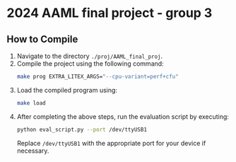 # 2024 AAML final project - group 3

## How to Compile

1. Navigate to the directory `./proj/AAML_final_proj`.
2. Compile the project using the following command:
   ```bash
   make prog EXTRA_LITEX_ARGS="--cpu-variant=perf+cfu"
   ```
3. Load the compiled program using:
    ```bash
    make load
    ```
4. After completing the above steps, run the evaluation script by executing:
    ```bash
    python eval_script.py --port /dev/ttyUSB1
    ```
    Replace `/dev/ttyUSB1` with the appropriate port for your device if necessary.